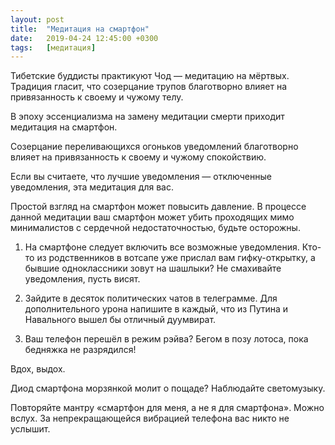 ```yaml
---
layout: post
title:  "Медитация на смартфон"
date:   2019-04-24 12:45:00 +0300
tags:	[медитация]
---
```

Тибетские буддисты практикуют Чод — медитацию на мёртвых. Традиция гласит, что созерцание трупов благотворно влияет на привязанность к своему и чужому телу. 

В эпоху эссенциализма на замену медитации смерти приходит медитация на смартфон. 
<!--excerpt-->

Созерцание переливающихся огоньков уведомлений благотворно влияет на привязанность к своему и чужому спокойствию.

Если вы считаете, что лучшие уведомления — отключенные уведомления, эта медитация для вас.

Простой взгляд на смартфон может повысить давление. В процессе данной медитации ваш смартфон может убить проходящих мимо минималистов с сердечной недостаточностью, будьте осторожны. 

1. На смартфоне следует включить все возможные уведомления. 
Кто-то из родственников в вотсапе уже прислал вам гифку-открытку, а бывшие одноклассники зовут на шашлыки? Не смахивайте уведомления, пусть висят.

2. Зайдите в десяток политических чатов в телеграмме.
Для дополнительного урона напишите в каждый, что из Путина и Навального вышел бы отличный дуумвират.

3. Ваш телефон перешёл в режим рэйва? Бегом в позу лотоса, пока бедняжка не разрядился!

Вдох, выдох.

Диод смартфона морзянкой молит о пощаде? Наблюдайте светомузыку. 

Повторяйте мантру «смартфон для меня, а не я для смартфона». Можно вслух. За непрекращающейся вибрацией телефона вас никто не услышит.
